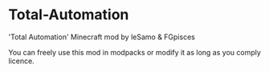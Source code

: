 Total-Automation
================
'Total Automation' Minecraft mod by leSamo & FGpisces

You can freely use this mod in modpacks or modify it as long as you comply licence. 
